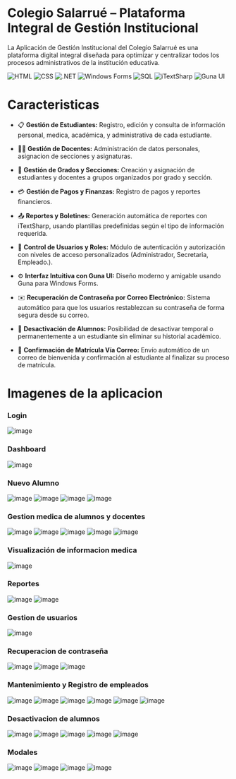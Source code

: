 # Colegio Salarrué – Plataforma Integral de Gestión Institucional

La Aplicación de Gestión Institucional del Colegio Salarrué es una plataforma digital integral diseñada para optimizar 
y centralizar todos los procesos administrativos de la institución educativa.

<p>
  <img src="https://img.shields.io/badge/HTML-%23E34F26.svg?style=flat&logo=html5&logoColor=white" alt="HTML" />
  <img src="https://img.shields.io/badge/CSS-%231572B6.svg?style=flat&logo=css3&logoColor=white" alt="CSS" />
  <img src="https://img.shields.io/badge/.NET-%23512BD4.svg?style=flat&logo=dotnet&logoColor=white" alt=".NET" />
  <img src="https://img.shields.io/badge/Windows%20Forms-%230078D7.svg?style=flat&logo=windows&logoColor=white" alt="Windows Forms" />
  <img src="https://img.shields.io/badge/SQL-%2307405F.svg?style=flat&logo=sqlite&logoColor=white" alt="SQL" />
  <img src="https://img.shields.io/badge/iTextSharp-%23FF6F00.svg?style=flat&logo=code&logoColor=white" alt="iTextSharp" />
  <img src="https://img.shields.io/badge/Guna%20UI-%23007396.svg?style=flat&logo=visualstudio&logoColor=white" alt="Guna UI" />
</p>

# Caracteristicas

- 📋 **Gestión de Estudiantes:**
Registro, edición y consulta de información personal, medica, académica, y administrativa de cada estudiante.

- 👩‍🏫 **Gestión de Docentes:**
Administración de datos personales, asignacion de secciones y asignaturas.

- 🏫 **Gestión de Grados y Secciones:**
Creación y asignación de estudiantes y docentes a grupos organizados por grado y sección.

- 💳 **Gestión de Pagos y Finanzas:**
Registro de pagos y reportes financieros.

- 📤 **Reportes y Boletines:**
Generación automática de reportes con iTextSharp, usando plantillas predefinidas según el tipo de información requerida.

- 👥 **Control de Usuarios y Roles:**
Módulo de autenticación y autorización con niveles de acceso personalizados (Administrador, Secretaria, Empleado.).

- ⚙️ **Interfaz Intuitiva con Guna UI:**
Diseño moderno y amigable usando Guna para Windows Forms.

- ✉️ **Recuperación de Contraseña por Correo Electrónico:**
Sistema automático para que los usuarios restablezcan su contraseña de forma segura desde su correo.

- 🚫 **Desactivación de Alumnos:**
Posibilidad de desactivar temporal o permanentemente a un estudiante sin eliminar su historial académico.

- 📧 **Confirmación de Matrícula Vía Correo:**
Envío automático de un correo de bienvenida y confirmación al estudiante al finalizar su proceso de matrícula.

# Imagenes de la aplicacion

### Login
![image](https://github.com/user-attachments/assets/335fd408-aa08-4f78-808d-943e4f61b731)

### Dashboard
![image](https://github.com/user-attachments/assets/49216281-e8b7-48f9-9a98-3284010d461a)

### Nuevo Alumno
![image](https://github.com/user-attachments/assets/ed94aa72-0c79-4312-a0b2-ed5d269ef020)
![image](https://github.com/user-attachments/assets/969073b6-6a51-45f5-8a2f-d2fe9b226e53)
![image](https://github.com/user-attachments/assets/a4bb4be6-05a1-43d9-8739-c66de449b6bd)
![image](https://github.com/user-attachments/assets/1e3fbcfa-cddf-451c-8448-a194e098c1ac)

### Gestion medica de alumnos y docentes
![image](https://github.com/user-attachments/assets/1da26933-f49d-4688-b34b-6c39d2d652f9)
![image](https://github.com/user-attachments/assets/dca3f645-e276-4509-9407-87c390d41136)
![image](https://github.com/user-attachments/assets/550d3e5c-75d1-4e05-95e1-372ce1b7cb26)
![image](https://github.com/user-attachments/assets/dd6a57de-777b-4163-bb31-034cbf3b1c46)
![image](https://github.com/user-attachments/assets/18a03da0-c893-4113-915d-d780fde359a7)

### Visualización de informacion medica
![image](https://github.com/user-attachments/assets/c4081707-662d-4da6-b576-17c7fe9dc8f9)

### Reportes
![image](https://github.com/user-attachments/assets/6b2f9594-89cd-430f-ae8d-4c55be08ec2f)
![image](https://github.com/user-attachments/assets/ea145946-1043-4117-a475-743cc4efcd89)


### Gestion de usuarios
![image](https://github.com/user-attachments/assets/640b72bd-4fcc-4a08-bccf-7ad1ec7eb37e)


### Recuperacion de contraseña
![image](https://github.com/user-attachments/assets/c6ec09ab-c084-434f-9116-349698b3748e)
![image](https://github.com/user-attachments/assets/99b6d0ad-3bc8-417a-83ea-88410747f6f2)
![image](https://github.com/user-attachments/assets/b33dd8a3-1cbd-4c59-9176-dffaa9400a9a)

### Mantenimiento y Registro de empleados
![image](https://github.com/user-attachments/assets/4e905da1-d4e9-47f6-8b73-645566cfc50c)
![image](https://github.com/user-attachments/assets/f42bbf1c-bb0b-4f2d-a8f7-6934cd6c26b0)
![image](https://github.com/user-attachments/assets/77925a5b-fc2e-419e-94a2-8da369c05afe)
![image](https://github.com/user-attachments/assets/8ed7c9f6-5835-40a7-9864-4fcedef92602)
![image](https://github.com/user-attachments/assets/8be90945-6d25-4450-b1c9-58e4a93a1e2b)
![image](https://github.com/user-attachments/assets/e7af3af1-e906-4a01-a291-8f46279b954c)

### Desactivacion de alumnos
![image](https://github.com/user-attachments/assets/83d4a3fa-dd12-46d4-bf57-549370397701)
![image](https://github.com/user-attachments/assets/5bec3655-9520-4559-8e45-6131a365f330)
![image](https://github.com/user-attachments/assets/e55ec91c-d576-4aa2-b878-8272b434f8ea)
![image](https://github.com/user-attachments/assets/75aa8119-f0e9-402d-bd2f-171cb159a1f3)
![image](https://github.com/user-attachments/assets/a9a71fd1-c7d8-4d59-9974-d409d960e9ad)

### Modales
![image](https://github.com/user-attachments/assets/dd777256-dd75-4cbb-a818-311d488c0a70)
![image](https://github.com/user-attachments/assets/8a162377-a308-4a28-8064-684a75053126)
![image](https://github.com/user-attachments/assets/70055e41-77f7-4319-b120-5636bec15ef4)
![image](https://github.com/user-attachments/assets/e8061ce7-a0e5-42fa-831b-dead266ed0b7)






















